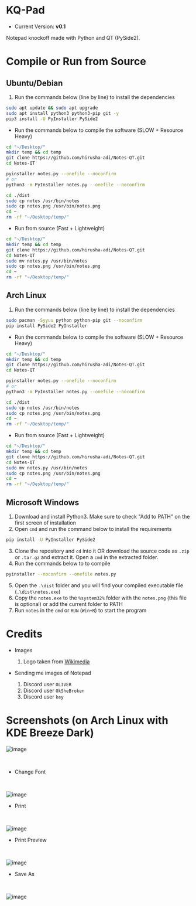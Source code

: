 # KQ-Pad

- Current Version: **v0.1**

Notepad knockoff made with Python and QT (PySide2).

# Compile or Run from Source

## Ubuntu/Debian

1. Run the commands below (line by line) to install the dependencies

```bash
sudo apt update && sudo apt upgrade
sudo apt install python3 python3-pip git -y
pip3 install -U PyInstaller PySide2
```

- Run the commands below to compile the software (SLOW + Resource Heavy)

```bash
cd "~/Desktop/"
mkdir temp && cd temp
git clone https://github.com/hirusha-adi/Notes-QT.git
cd Notes-QT

pyinstaller notes.py --onefile --noconfirm
# or
python3 -m PyInstaller notes.py --onefile --noconfirm

cd ./dist
sudo cp notes /usr/bin/notes
sudo cp notes.png /usr/bin/notes.png
cd ~
rm -rf "~/Desktop/temp/"
```

- Run from source (Fast + Lightweight)

```bash
cd "~/Desktop/"
mkdir temp && cd temp
git clone https://github.com/hirusha-adi/Notes-QT.git
cd Notes-QT
sudo mv notes.py /usr/bin/notes
sudo cp notes.png /usr/bin/notes.png
cd ~
rm -rf "~/Desktop/temp/"
```

## Arch Linux

1. Run the commands below (line by line) to install the dependencies

```bash
sudo pacman -Syyuu python python-pip git --noconfirm
pip install PySide2 PyInstaller
```

- Run the commands below to compile the software (SLOW + Resource Heavy)

```bash
cd "~/Desktop/"
mkdir temp && cd temp
git clone https://github.com/hirusha-adi/Notes-QT.git
cd Notes-QT

pyinstaller notes.py --onefile --noconfirm
# or
python3 -m PyInstaller notes.py --onefile --noconfirm

cd ./dist
sudo cp notes /usr/bin/notes
sudo cp notes.png /usr/bin/notes.png
cd ~
rm -rf "~/Desktop/temp/"
```

- Run from source (Fast + Lightweight)

```bash
cd "~/Desktop/"
mkdir temp && cd temp
git clone https://github.com/hirusha-adi/Notes-QT.git
cd Notes-QT
sudo mv notes.py /usr/bin/notes
sudo cp notes.png /usr/bin/notes.png
cd ~
rm -rf "~/Desktop/temp/"
```

## Microsoft Windows

1. Download and install Python3. Make sure to check "Add to PATH" on the first screen of installation
2. Open `cmd` and run the command below to install the requirements

```bash
pip install -U PyInstaller PySide2
```

3. Clone the repository and `cd` into it OR download the source code as `.zip` or `.tar.gz` and extract it. Open a `cmd` in the extracted folder.
4. Run the commands below to to compile

```bash
pyinstaller --noconfirm --onefile notes.py
```

5. Open the `.\dist` folder and you will find your compiled executable file (`.\dist\notes.exe`)
6. Copy the `notes.exe` to the `%system32%` folder with the `notes.png` (this file is optional) or add the current folder to PATH
7. Run `notes` in the `cmd` or `RUN` (`Win+R`) to start the program

# Credits

- Images

  1. Logo taken from [Wikimedia](https://upload.wikimedia.org/wikipedia/commons/thumb/7/71/Notepad_icon.svg/768px-Notepad_icon.svg.png)

- Sending me images of Notepad
  1. Discord user `OLIVER`
  2. Discord user `OkSheBroken`
  3. Discord user `key`

# Screenshots (on Arch Linux with KDE Breeze Dark)

![image](https://user-images.githubusercontent.com/36286877/149811059-71a4d02d-cee7-4145-ae10-a1be8c0d519b.png)

<br>

- Change Font
<br>

![image](https://user-images.githubusercontent.com/36286877/149810619-1b4782b9-9c36-437a-a74d-58958f9f80f3.png)

- Print
<br>

![image](https://user-images.githubusercontent.com/36286877/149810774-8e3759ff-8933-49e7-8e69-3ec3e157c699.png)

- Print Preview
<br>

![image](https://user-images.githubusercontent.com/36286877/149810906-439d0591-c7d3-40e3-99ed-cfded510d54a.png)

- Save As
<br>

![image](https://user-images.githubusercontent.com/36286877/149810966-29d2522d-8713-4b61-8638-e67d80389be8.png)

